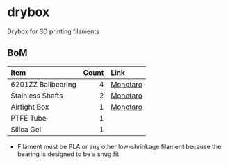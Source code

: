 # drybox
Drybox for 3D printing filaments

## BoM
Item | Count | Link
:-- | --: | :--
6201ZZ Ballbearing | 4 | [Monotaro](https://www.monotaro.com/p/0033/2026/)
Stainless Shafts | 2 | [Monotaro](https://www.monotaro.com/p/3296/5396/)
Airtight Box | 1 | [Monotaro](https://www.monotaro.com/p/3322/7031)
PTFE Tube | 1 | 
Silica Gel | 1 | 

- Filament must be PLA or any other low-shrinkage filament because the bearing is designed to be a snug fit
